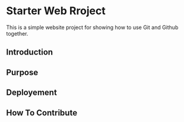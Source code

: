 # Starter Web Rroject

This is a simple website project for showing how to use Git and Github together.

## Introduction

## Purpose

## Deployement

## How To Contribute
